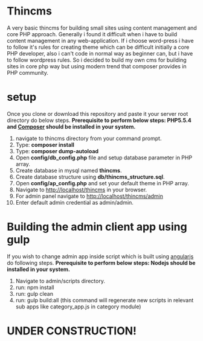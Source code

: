 Thincms
=======

A very basic thincms for building small sites using content management and core PHP approach. Generally i found it difficult when i have to build content management in any web-application. If i choose word-press i have to follow it's rules for creating theme which can be difficult initially a core PHP developer, also i can't code in normal way as beginner can, but i have to follow wordpress rules. So i decided to build my own cms for building sites in core php way but using modern trend that composer provides in PHP community.

setup
==
Once you clone or download this repository and paste it your server root directory do below steps.
**Prerequisite to perform below steps: PHP5.5.4 and [Composer](http://composer.org "Composer") should be installed in your system.** 

1. navigate to thincms directory from your command prompt.
2. Type: **composer install**
3. Type: **composer dump-autoload**
4. Open **config/db_config.php** file and setup database parameter in PHP array.
5. Create database in mysql named **thincms**.
6. Create database structure using **db/thincms_structure.sql**.
5. Open **config/ap_config.php** and set your default theme in PHP array.
6. Navigate to [http://localhost/thincms](http://localhost/thincms "http://localhost/thincms") in your browser.
7. For admin panel navigate to [http://localhost/thincms/admin](http://localhost/thincms/admin "http://localhost/thincms/admin")
8. Enter default admin credential as admin/admin.

Building the admin client app using gulp
===========
If you wish to change admin app inside script which is built using [angularjs](http://Angularjs.org "Angularjs") do following steps.
**Prerequisite to perform below steps: Nodejs should be installed in your system.** 

1. Navigate to admin/scripts directory.
2. run: npm install
3. run: gulp clean
4. run: gulp build:all (this command will regenerate new scripts in relevant sub apps like category_app.js in category module)

UNDER CONSTRUCTION!
==
